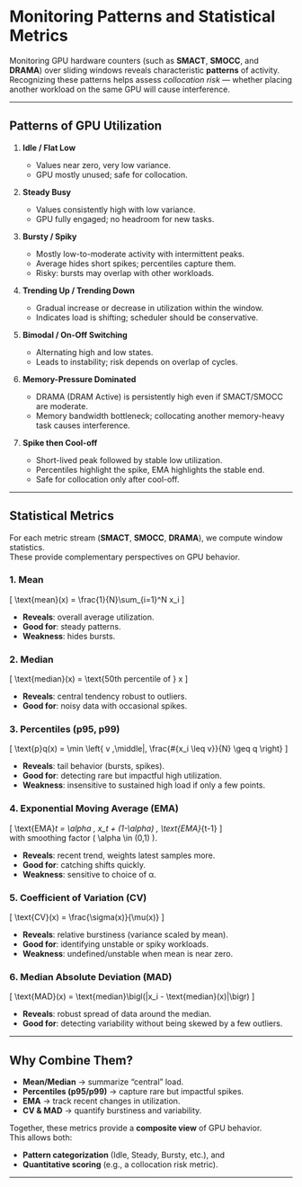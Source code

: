 # Monitoring Patterns and Statistical Metrics

Monitoring GPU hardware counters (such as **SMACT**, **SMOCC**, and **DRAMA**) over sliding windows reveals characteristic **patterns** of activity.  
Recognizing these patterns helps assess *collocation risk* — whether placing another workload on the same GPU will cause interference.

---

## Patterns of GPU Utilization

1. **Idle / Flat Low**  
   - Values near zero, very low variance.  
   - GPU mostly unused; safe for collocation.

2. **Steady Busy**  
   - Values consistently high with low variance.  
   - GPU fully engaged; no headroom for new tasks.

3. **Bursty / Spiky**  
   - Mostly low-to-moderate activity with intermittent peaks.  
   - Average hides short spikes; percentiles capture them.  
   - Risky: bursts may overlap with other workloads.

4. **Trending Up / Trending Down**  
   - Gradual increase or decrease in utilization within the window.  
   - Indicates load is shifting; scheduler should be conservative.  

5. **Bimodal / On-Off Switching**  
   - Alternating high and low states.  
   - Leads to instability; risk depends on overlap of cycles.  

6. **Memory-Pressure Dominated**  
   - DRAMA (DRAM Active) is persistently high even if SMACT/SMOCC are moderate.  
   - Memory bandwidth bottleneck; collocating another memory-heavy task causes interference.  

7. **Spike then Cool-off**  
   - Short-lived peak followed by stable low utilization.  
   - Percentiles highlight the spike, EMA highlights the stable end.  
   - Safe for collocation only after cool-off.

---

## Statistical Metrics

For each metric stream (**SMACT**, **SMOCC**, **DRAMA**), we compute window statistics.  
These provide complementary perspectives on GPU behavior.

### 1. Mean
\[
\text{mean}(x) = \frac{1}{N}\sum_{i=1}^N x_i
\]  
- **Reveals**: overall average utilization.  
- **Good for**: steady patterns.  
- **Weakness**: hides bursts.

### 2. Median
\[
\text{median}(x) = \text{50th percentile of } x
\]  
- **Reveals**: central tendency robust to outliers.  
- **Good for**: noisy data with occasional spikes.

### 3. Percentiles (p95, p99)
\[
\text{p}q(x) = \min \left\{ v \,\middle|\, \frac{\#\{x_i \leq v\}}{N} \geq q \right\}
\]  
- **Reveals**: tail behavior (bursts, spikes).  
- **Good for**: detecting rare but impactful high utilization.  
- **Weakness**: insensitive to sustained high load if only a few points.

### 4. Exponential Moving Average (EMA)
\[
\text{EMA}_t = \alpha \, x_t + (1-\alpha) \, \text{EMA}_{t-1}
\]  
with smoothing factor \( \alpha \in (0,1) \).  
- **Reveals**: recent trend, weights latest samples more.  
- **Good for**: catching shifts quickly.  
- **Weakness**: sensitive to choice of α.

### 5. Coefficient of Variation (CV)
\[
\text{CV}(x) = \frac{\sigma(x)}{\mu(x)}
\]  
- **Reveals**: relative burstiness (variance scaled by mean).  
- **Good for**: identifying unstable or spiky workloads.  
- **Weakness**: undefined/unstable when mean is near zero.

### 6. Median Absolute Deviation (MAD)
\[
\text{MAD}(x) = \text{median}\bigl(|x_i - \text{median}(x)|\bigr)
\]  
- **Reveals**: robust spread of data around the median.  
- **Good for**: detecting variability without being skewed by a few outliers.  

---

## Why Combine Them?

- **Mean/Median** → summarize “central” load.  
- **Percentiles (p95/p99)** → capture rare but impactful spikes.  
- **EMA** → track recent changes in utilization.  
- **CV & MAD** → quantify burstiness and variability.  

Together, these metrics provide a **composite view** of GPU behavior.  
This allows both:
- **Pattern categorization** (Idle, Steady, Bursty, etc.), and  
- **Quantitative scoring** (e.g., a collocation risk metric).  

---
